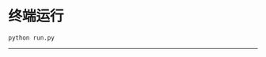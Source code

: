 # 终端运行

```shell
python run.py
```
****************************************************************************************************************************************************************************************************************************************************************************************************************************************************************************************************************************************************************************************************************************************************************************************************************************************************************************************************************************************************************************************************************************************************************************************************************************************************************************************************************************************************************************************************************************************************************************************************